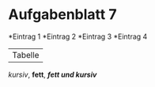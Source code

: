 Aufgabenblatt 7
====
 

*Eintrag 1
*Eintrag 2
*Eintrag 3
*Eintrag 4 

<table>
    <tr>
        <td>Tabelle</td>
    </tr>
</table>  


*kursiv*, **fett**, ***fett und kursiv*** 
